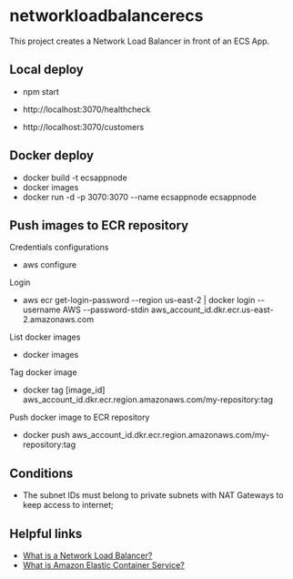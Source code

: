 # networkloadbalancerecs

This project creates a Network Load Balancer in front of an ECS App.

## Local deploy

- npm start

- http://localhost:3070/healthcheck
- http://localhost:3070/customers

## Docker deploy

- docker build -t ecsappnode
- docker images
- docker run -d -p 3070:3070 --name ecsappnode ecsappnode

## Push images to ECR repository

Credentials configurations
- aws configure

Login
- aws ecr get-login-password --region us-east-2 | docker login --username AWS --password-stdin aws_account_id.dkr.ecr.us-east-2.amazonaws.com 

List docker images
- docker images

Tag docker image
- docker tag [image_id] aws_account_id.dkr.ecr.region.amazonaws.com/my-repository:tag

Push docker image to ECR repository
- docker push aws_account_id.dkr.ecr.region.amazonaws.com/my-repository:tag

## Conditions

- The subnet IDs must belong to private subnets with NAT Gateways to keep access to internet;

## Helpful links

- [What is a Network Load Balancer?][1]
- [What is Amazon Elastic Container Service?][2]

[1]: https://docs.aws.amazon.com/elasticloadbalancing/latest/network/introduction.html
[2]: https://docs.aws.amazon.com/AmazonECS/latest/developerguide/Welcome.html